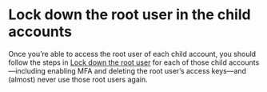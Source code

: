 # Lock down the root user in the child accounts

Once you’re able to access the root user of each child account, you should follow the steps in [Lock down the root user](lock-down-the-root-user.md)
for each of those child accounts—including enabling MFA and deleting the root user’s access keys—and (almost) never use
those root users again.

